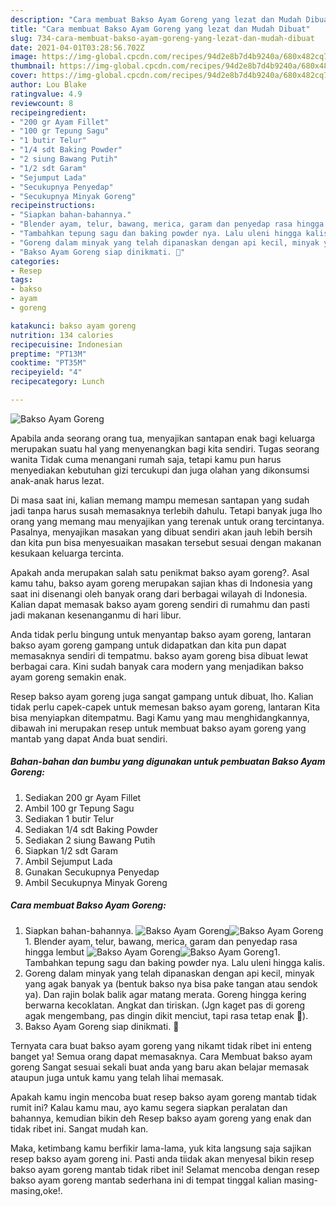 ```yaml
---
description: "Cara membuat Bakso Ayam Goreng yang lezat dan Mudah Dibuat"
title: "Cara membuat Bakso Ayam Goreng yang lezat dan Mudah Dibuat"
slug: 734-cara-membuat-bakso-ayam-goreng-yang-lezat-dan-mudah-dibuat
date: 2021-04-01T03:28:56.702Z
image: https://img-global.cpcdn.com/recipes/94d2e8b7d4b9240a/680x482cq70/bakso-ayam-goreng-foto-resep-utama.jpg
thumbnail: https://img-global.cpcdn.com/recipes/94d2e8b7d4b9240a/680x482cq70/bakso-ayam-goreng-foto-resep-utama.jpg
cover: https://img-global.cpcdn.com/recipes/94d2e8b7d4b9240a/680x482cq70/bakso-ayam-goreng-foto-resep-utama.jpg
author: Lou Blake
ratingvalue: 4.9
reviewcount: 8
recipeingredient:
- "200 gr Ayam Fillet"
- "100 gr Tepung Sagu"
- "1 butir Telur"
- "1/4 sdt Baking Powder"
- "2 siung Bawang Putih"
- "1/2 sdt Garam"
- "Sejumput Lada"
- "Secukupnya Penyedap"
- "Secukupnya Minyak Goreng"
recipeinstructions:
- "Siapkan bahan-bahannya."
- "Blender ayam, telur, bawang, merica, garam dan penyedap rasa hingga lembut"
- "Tambahkan tepung sagu dan baking powder nya. Lalu uleni hingga kalis."
- "Goreng dalam minyak yang telah dipanaskan dengan api kecil, minyak yang agak banyak ya (bentuk bakso nya bisa pake tangan atau sendok ya). Dan rajin bolak balik agar matang merata. Goreng hingga kering berwarna kecoklatan. Angkat dan tiriskan. (Jgn kaget pas di goreng agak mengembang, pas dingin dikit menciut, tapi rasa tetap enak 🥰)."
- "Bakso Ayam Goreng siap dinikmati. 🥰"
categories:
- Resep
tags:
- bakso
- ayam
- goreng

katakunci: bakso ayam goreng 
nutrition: 134 calories
recipecuisine: Indonesian
preptime: "PT13M"
cooktime: "PT35M"
recipeyield: "4"
recipecategory: Lunch

---
```



![Bakso Ayam Goreng](https://img-global.cpcdn.com/recipes/94d2e8b7d4b9240a/680x482cq70/bakso-ayam-goreng-foto-resep-utama.jpg)

Apabila anda seorang orang tua, menyajikan santapan enak bagi keluarga merupakan suatu hal yang menyenangkan bagi kita sendiri. Tugas seorang  wanita Tidak cuma menangani rumah saja, tetapi kamu pun harus menyediakan kebutuhan gizi tercukupi dan juga olahan yang dikonsumsi anak-anak harus lezat.

Di masa  saat ini, kalian memang mampu memesan santapan yang sudah jadi tanpa harus susah memasaknya terlebih dahulu. Tetapi banyak juga lho orang yang memang mau menyajikan yang terenak untuk orang tercintanya. Pasalnya, menyajikan masakan yang dibuat sendiri akan jauh lebih bersih dan kita pun bisa menyesuaikan masakan tersebut sesuai dengan makanan kesukaan keluarga tercinta. 



Apakah anda merupakan salah satu penikmat bakso ayam goreng?. Asal kamu tahu, bakso ayam goreng merupakan sajian khas di Indonesia yang saat ini disenangi oleh banyak orang dari berbagai wilayah di Indonesia. Kalian dapat memasak bakso ayam goreng sendiri di rumahmu dan pasti jadi makanan kesenanganmu di hari libur.

Anda tidak perlu bingung untuk menyantap bakso ayam goreng, lantaran bakso ayam goreng gampang untuk didapatkan dan kita pun dapat memasaknya sendiri di tempatmu. bakso ayam goreng bisa dibuat lewat berbagai cara. Kini sudah banyak cara modern yang menjadikan bakso ayam goreng semakin enak.

Resep bakso ayam goreng juga sangat gampang untuk dibuat, lho. Kalian tidak perlu capek-capek untuk memesan bakso ayam goreng, lantaran Kita bisa menyiapkan ditempatmu. Bagi Kamu yang mau menghidangkannya, dibawah ini merupakan resep untuk membuat bakso ayam goreng yang mantab yang dapat Anda buat sendiri.

<!--inarticleads1-->

##### Bahan-bahan dan bumbu yang digunakan untuk pembuatan Bakso Ayam Goreng:

1. Sediakan 200 gr Ayam Fillet
1. Ambil 100 gr Tepung Sagu
1. Sediakan 1 butir Telur
1. Sediakan 1/4 sdt Baking Powder
1. Sediakan 2 siung Bawang Putih
1. Siapkan 1/2 sdt Garam
1. Ambil Sejumput Lada
1. Gunakan Secukupnya Penyedap
1. Ambil Secukupnya Minyak Goreng




<!--inarticleads2-->

##### Cara membuat Bakso Ayam Goreng:

1. Siapkan bahan-bahannya.
<img src="https://img-global.cpcdn.com/steps/b3aa49aa74e49aac/160x128cq70/bakso-ayam-goreng-langkah-memasak-1-foto.jpg" alt="Bakso Ayam Goreng"><img src="https://img-global.cpcdn.com/steps/9b233157489051ea/160x128cq70/bakso-ayam-goreng-langkah-memasak-1-foto.jpg" alt="Bakso Ayam Goreng">1. Blender ayam, telur, bawang, merica, garam dan penyedap rasa hingga lembut
<img src="https://img-global.cpcdn.com/steps/416f053ce3620f75/160x128cq70/bakso-ayam-goreng-langkah-memasak-2-foto.jpg" alt="Bakso Ayam Goreng"><img src="https://img-global.cpcdn.com/steps/38e824171286d371/160x128cq70/bakso-ayam-goreng-langkah-memasak-2-foto.jpg" alt="Bakso Ayam Goreng">1. Tambahkan tepung sagu dan baking powder nya. Lalu uleni hingga kalis.
1. Goreng dalam minyak yang telah dipanaskan dengan api kecil, minyak yang agak banyak ya (bentuk bakso nya bisa pake tangan atau sendok ya). Dan rajin bolak balik agar matang merata. Goreng hingga kering berwarna kecoklatan. Angkat dan tiriskan. (Jgn kaget pas di goreng agak mengembang, pas dingin dikit menciut, tapi rasa tetap enak 🥰).
1. Bakso Ayam Goreng siap dinikmati. 🥰




Ternyata cara buat bakso ayam goreng yang nikamt tidak ribet ini enteng banget ya! Semua orang dapat memasaknya. Cara Membuat bakso ayam goreng Sangat sesuai sekali buat anda yang baru akan belajar memasak ataupun juga untuk kamu yang telah lihai memasak.

Apakah kamu ingin mencoba buat resep bakso ayam goreng mantab tidak rumit ini? Kalau kamu mau, ayo kamu segera siapkan peralatan dan bahannya, kemudian bikin deh Resep bakso ayam goreng yang enak dan tidak ribet ini. Sangat mudah kan. 

Maka, ketimbang kamu berfikir lama-lama, yuk kita langsung saja sajikan resep bakso ayam goreng ini. Pasti anda tiidak akan menyesal bikin resep bakso ayam goreng mantab tidak ribet ini! Selamat mencoba dengan resep bakso ayam goreng mantab sederhana ini di tempat tinggal kalian masing-masing,oke!.

